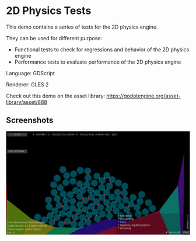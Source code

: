# 2D Physics Tests

This demo contains a series of tests for the 2D
physics engine.

They can be used for different purpose:

- Functional tests to check for regressions and
  behavior of the 2D physics engine
- Performance tests to evaluate performance
  of the 2D physics engine

Language: GDScript

Renderer: GLES 2

Check out this demo on the asset library: https://godotengine.org/asset-library/asset/888

## Screenshots

![Screenshot](screenshots/screenshot.png)
